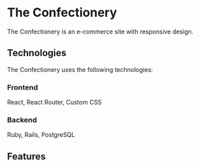 # The Confectionery

The Confectionery is an e-commerce site with responsive design.

## Technologies

The Confectionery uses the following technologies:

### Frontend

React, React Router, Custom CSS

### Backend

Ruby, Rails, PostgreSQL

## Features
